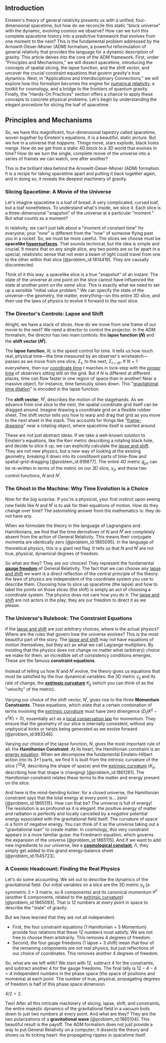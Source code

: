## Introduction
Einstein's theory of general relativity presents us with a unified, four-dimensional spacetime, but how do we reconcile this static "block universe" with the dynamic, evolving cosmos we observe? How can we turn this complete spacetime history into a predictive framework that evolves from one moment to the next? This is the fundamental problem addressed by the Arnowitt-Deser-Misner (ADM) formalism, a powerful reformulation of general relativity that provides the language for a dynamic description of gravity. This article delves into the core of the ADM framework. First, under "Principles and Mechanisms," we will dissect spacetime, introducing the concepts of spatial slicing, the lapse function, and the shift vector, and uncover the crucial constraint equations that govern gravity's true dynamics. Next, in "Applications and Interdisciplinary Connections," we will explore how this formalism becomes the engine for [numerical relativity](@article_id:139833), a toolkit for cosmology, and a bridge to the frontiers of quantum gravity. Finally, the "Hands-On Practices" section offers a chance to apply these concepts to concrete physical problems. Let's begin by understanding the elegant procedure for slicing the loaf of spacetime.

## Principles and Mechanisms

So, we have this magnificent, four-dimensional tapestry called spacetime, woven together by Einstein's equations. It is a beautiful, static picture. But we live in a universe that *happens*. Things move, stars explode, black holes merge. How do we get from a static 4D block to a 3D world that evolves in time? How do we turn the single, complete movie of the universe into a series of frames we can watch, one after another?

This is the brilliant idea behind the Arnowitt-Deser-Misner (ADM) formalism. It is a recipe for taking spacetime apart and putting it back together again, and in doing so, it reveals the deepest machinery of gravity.

### Slicing Spacetime: A Movie of the Universe

Let's imagine spacetime is a loaf of bread. A very complicated, curved loaf, but a loaf nonetheless. To understand what's inside, we slice it. Each slice is a three-dimensional "snapshot" of the universe at a particular "moment." But what counts as a moment?

In relativity, we can't just talk about a "moment of constant time" for everyone; your "now" is different from the "now" of someone flying past you in a rocket. So, we must be more careful. The slices we choose must be **spacelike [hypersurfaces](@article_id:158997)**. That sounds technical, but the idea is simple and crucial. It means that on any single slice, any two points are so far apart in a special, relativistic sense that not even a beam of light could travel from one to the other within that slice [@problem_id:1814419]. They are causally disconnected.

Think of it this way: a spacelike slice is a true "snapshot" of an instant. The state of the universe at one point on the slice cannot have influenced the state at another point *on the same slice*. This is exactly what we need to set up a sensible "initial value problem." We can specify the state of the universe—the geometry, the matter, everything—on this entire 3D slice, and then use the laws of physics to evolve it forward to the *next* slice.

### The Director's Controls: Lapse and Shift

Alright, we have a stack of slices. How do we move from one frame of our movie to the next? We need a director to control the projector. In the ADM formalism, the director has two main controls: the **lapse function ($N$)** and the **shift vector ($N^i$)**.

The **lapse function**, $N$, is the speed control for time. It tells us how much real, physical time—the time measured by an observer's wristwatch—passes as we move from one slice, $\Sigma_t$, to the next, $\Sigma_{t+dt}$. If $N=1$ everywhere, then our [coordinate time](@article_id:263226) $t$ marches in lock-step with the [proper time](@article_id:191630) of observers sitting still on the grid. But if $N$ is different at different places, time can flow faster in one region of space than in another! Near a massive object, for instance, time famously slows down. This "[gravitational time dilation](@article_id:161649)" is encoded in the lapse function.

The **shift vector**, $N^i$, describes the motion of the stagehands. As we advance from one slice to the next, the spatial coordinate grid itself can be dragged around. Imagine drawing a coordinate grid on a flexible rubber sheet. The shift vector tells you how to warp and drag that grid as you move to the next sheet in the stack. This accounts for things like "[frame-dragging](@article_id:159698)" near a rotating object, where spacetime itself is swirled around.

These are not just abstract ideas. If we take a well-known solution to Einstein's equations, like the Kerr metric describing a rotating black hole, and decide to slice it up, we can explicitly calculate the [lapse and shift](@article_id:140416). They are not new physics, but a new way of looking at the existing geometry, breaking it down into its constituent parts of time-flow and spatial-grid-dragging [@problem_id:918877]. The entire 4D metric $g_{\mu\nu}$ can be re-written in terms of the metric on our 3D slice, $\gamma_{ij}$, and these two control functions, $N$ and $N^i$.

### The Ghost in the Machine: Why Time Evolution is a Choice

Now for the big surprise. If you're a physicist, your first instinct upon seeing new fields like $N$ and $N^i$ is to ask for their equations of motion. How do they change over time? The astonishing answer from the mathematics is: they do not have any.

When we formulate the theory in the language of Lagrangians and Hamiltonians, we find that the time derivatives of $N$ and $N^i$ are completely absent from the action of General Relativity. This means their conjugate momenta are identically zero [@problem_id:1865095]. In the language of theoretical physics, this is a giant red flag. It tells us that $N$ and $N^i$ are not true, physical, dynamical degrees of freedom.

So what are they? They are our choices! They represent the fundamental **[gauge freedom](@article_id:159997)** of General Relativity. The fact that we can choose any [lapse and shift](@article_id:140416) we want is a direct reflection of the central principle of the theory: the laws of physics are independent of the coordinate system you use to describe them. Choosing how to slice up spacetime (the lapse) and how to label the points on those slices (the shift) is simply an act of choosing a coordinate system. The physics does not care how you do it. The [lapse and shift](@article_id:140416) are not actors in the play; they are our freedom to direct it as we please.

### The Universe's Rulebook: The Constraint Equations

If the [lapse and shift](@article_id:140416) are just arbitrary choices, where is the actual physics? Where are the rules that govern how the universe evolves? This is the most beautiful part of the story. The [lapse and shift](@article_id:140416) may not have equations of motion themselves, but they act as what we call Lagrange multipliers. By insisting that the physics does not change no matter what (arbitrary) choice we make for them, an incredible set of consistency conditions emerges. These are the famous **constraint equations**.

Instead of telling us how $N$ and $N^i$ evolve, the theory gives us equations that must be satisfied by the *true* dynamical variables: the 3D metric $\gamma_{ij}$ and its rate of change, the **[extrinsic curvature](@article_id:159911)** $K_{ij}$ (which you can think of as the "velocity" of the metric).

Varying our choice of the shift vector, $N^i$, gives rise to the three **Momentum Constraints**. These equations, which state that a certain combination of terms involving the [extrinsic curvature](@article_id:159911) must have zero divergence ($D_j (K^{ij} - \gamma^{ij}K) = 0$), essentially act as a [local conservation law](@article_id:261503) for momentum. They ensure that the geometry of our slice is internally consistent, without any unphysical kinks or twists being generated as we evolve forward [@problem_id:983346].

Varying our choice of the lapse function, $N$, gives the most important rule of all: the **Hamiltonian Constraint**. At its heart, the Hamiltonian constraint is an [energy equation](@article_id:155787). When we decompose the fundamental Einstein-Hilbert action into its 3+1 parts, we find it is built from the intrinsic curvature of the slice ($^{(3)}R$, describing the shape of space) and the [extrinsic curvature](@article_id:159911) ($K_{ij}$, describing how that shape is changing) [@problem_id:1861261]. The Hamiltonian constraint relates these terms to the matter and energy present on the slice.

And here is the mind-bending kicker: for a closed universe, the Hamiltonian constraint says that the total energy at every point is... zero! [@problem_id:1865115]. How can that be? The universe is full of energy! The resolution is as profound as it is elegant: the positive energy of matter and radiation is perfectly and locally cancelled by a *negative* potential energy associated with the gravitational field itself. The curvature of space *is* a form of negative energy. You can think of it as the universe taking out a "gravitational loan" to create matter. In cosmology, this very constraint appears in a more familiar guise: the Friedmann equation, which governs the expansion of the universe [@problem_id:1865115]. And if we want to add new ingredients to our universe, like a **[cosmological constant](@article_id:158803)**, $\Lambda$, they simply get added to this grand energy-balance sheet [@problem_id:1545723].

### A Cosmic Headcount: Finding the Real Physics

Let's do some accounting. We set out to describe the dynamics of the gravitational field. Our initial variables on a slice are the 3D metric $\gamma_{ij}$ (a symmetric $3 \times 3$ matrix, so 6 components) and its canonical momentum $\pi^{ij}$ (another 6 components, related to the [extrinsic curvature](@article_id:159911)) [@problem_id:1865093]. That is 12 numbers at every point in space to describe the "state" of gravity.

But we have learned that they are not all independent.
- First, the four constraint equations (1 Hamiltonian + 3 Momentum) provide four relations that these 12 numbers must satisfy. We are not free to choose them arbitrarily. This removes 4 degrees of freedom.
- Second, the four gauge freedoms (1 lapse + 3 shift) mean that four of the remaining components are not real physics, but just reflections of our choice of coordinates. This removes another 4 degrees of freedom.

So, what are we left with? We start with 12, subtract 4 for the constraints, and subtract another 4 for the gauge freedoms. The final tally is $12 - 4 - 4 = 4$ independent numbers in the phase space (the space of positions and momenta) at each point. The number of true, physical, propagating degrees of freedom is half of this phase space dimension.

$4 / 2 = 2$.

Two! After all this intricate machinery of slicing, lapse, shift, and constraints, the entire majestic dynamics of the gravitational field in a vacuum boils down to just two numbers at every point. And what are they? They are the two polarizations of a **gravitational wave** [@problem_id:1865104]. This beautiful result is the payoff. The ADM formalism does not just provide a way to put General Relativity on a computer; it dissects the theory and shows us its ticking heart: the propagating ripples in spacetime itself.